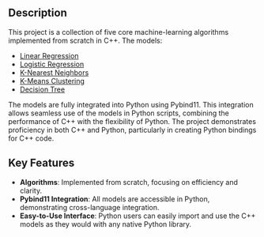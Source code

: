 ## Description

This project is a collection of five core machine-learning algorithms implemented from scratch in C++. The models:
* [Linear Regression](https://github.com/Kowallskiy/ml_algorithms/blob/main/src/LinearRegression.cpp)
* [Logistic Regression](https://github.com/Kowallskiy/ml_algorithms/blob/main/src/LogisticRegression.cpp)
* [K-Nearest Neighbors](https://github.com/Kowallskiy/ml_algorithms/blob/main/src/KNN.cpp)
* [K-Means Clustering](https://github.com/Kowallskiy/ml_algorithms/blob/main/src/KMeans.cpp)
* [Decision Tree](https://github.com/Kowallskiy/ml_algorithms/blob/main/src/DecisionTree.cpp)
  
The models are fully integrated into Python using Pybind11. This integration allows seamless use of the models in Python scripts, 
combining the performance of C++ with the flexibility of Python. The project demonstrates proficiency in both C++ and Python, particularly in creating 
Python bindings for C++ code.

## Key Features

* __Algorithms__: Implemented from scratch, focusing on efficiency and clarity.
* __Pybind11 Integration__: All models are accessible in Python, demonstrating cross-language integration.
* __Easy-to-Use Interface__: Python users can easily import and use the C++ models as they would with any native Python library.
